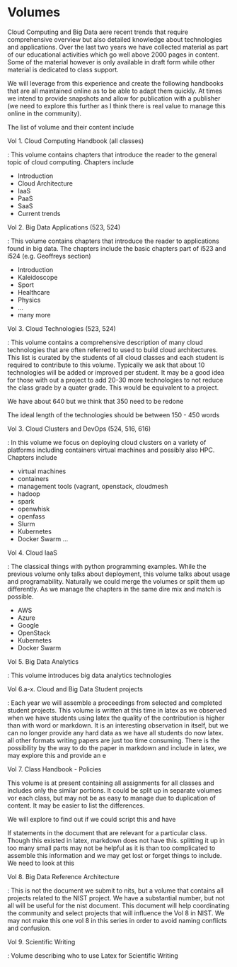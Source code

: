 # Volumes

Cloud Computing and Big Data aere recent trends that require
comprehensive overview but also detailed knowledge about technologies
and applications. Over the last two years we have collected material
as part of our educational activities which go well above 2000 pages
in content. Some of the material however is only available in draft
form while other material is dedicated to class support.

We will leverage from this experience and create the following
handbooks that are all maintained online as to be able to adapt them
quickly. At times we intend to provide snapshots and allow for
publication with a publisher (we need to explore this further as I
think there is real value to manage this online in the community).

The list of volume and their content include

Vol 1. Cloud Computing Handbook (all classes)

:  This volume contains chapters that introduce the reader to the
   general topic of cloud computing. Chapters include

   * Introduction
   * Cloud Architecture
   * IaaS
   * PaaS
   * SaaS
   * Current trends

Vol 2. Big Data Applications (523, 524)

:  This volume contains chapters that introduce the reader to
   applications found in big data. The chapters include the basic
   chapters part of i523 and i524 (e.g. Geoffreys section)

   * Introduction
   * Kaleidoscope
   * Sport
   * Healthcare
   * Physics
   * ...
   * many more

Vol 3. Cloud Technologies (523, 524)

:  This volume contains a comprehensive description of many cloud
   technologies that are often referred to used to build cloud
   architectures. This list is curated by the students of all cloud
   classes and each student is required to contribute to this volume.
   Typically we ask that about 10 technologies will be added or
   improved per student. It may be a good idea for those with out a
   project to add 20-30 more technologies to not reduce the class grade
   by a quater grade. This would be equivalent to a project.

   We have about 640 but we think that 350 need to be redone

   The ideal length of the technologies should be between 150 - 450 words

Vol 3. Cloud Clusters and DevOps (524, 516, 616)

: In this volume we focus on deploying cloud clusters on a variety of
  platforms including containers virtual machines and possibly also
  HPC. Chapters include

  * virtual machines
  * containers
  * management tools (vagrant, openstack, cloudmesh
  * hadoop
  * spark
  * openwhisk
  * openfass
  * Slurm
  * Kubernetes
  * Docker Swarm
  ...

Vol 4. Cloud IaaS

: The classical things with python programming examples. While the
  previous volume only talks about deployment, this volume talks about
  usage and programability. Naturally we could merge the volumes or
  split them up differently. As we manage the chapters in the same
  dire mix and match is possible.

  * AWS
  * Azure
  * Google
  * OpenStack
  * Kubernetes
  * Docker Swarm
  
Vol 5. Big Data Analytics

: This volume introduces big data analytics technologies


Vol 6.a-x. Cloud and Big Data Student projects

: Each year we will assemble a proceedings from selected and completed
  student projects. This volume is written at this time in latex as we
  observed when we have students using latex the quality of the
  contribution is higher than with word or markdown. It is an
  interesting observation in itself, but we can no longer provide any
  hard data as we have all students do now latex. all other formats
  writing papers are just too time consuming. There is the possibility
  by the way to do the paper in markdown and include in latex, we may
  explore this and provide an e


Vol 7. Class Handbook - Policies

This volume is at present containing all assignments for all classes
and includes only the similar portions. It could be split up in
separate volumes vor each class, but may not be as easy to manage due
to duplication of content. It may be easier to list the differences.

We will explore to find out if we could script this and have

If statements in the document that are relevant for a particular
class. Though this existed in latex, markdown does not have this.
splitting it up in too many small parts may not be helpful as it is
than too complicated to assemble this information and we may get lost
or forget things to include. We need to look at this

Vol 8. Big Data Reference Architecture

: This is not the document we submit to nits, but a volume that
  contains all projects related to the NIST project. We have a
  substantial number, but not all will be useful for the nist
  document. This document will help coordinating the community and
  select projects that will influence the Vol 8 in NIST. We may not
  make this one vol 8 in this series in order to avoid naming
  conflicts and confusion.


Vol 9. Scientific Writing

: Volume describing who to use Latex for Scientific Writing
